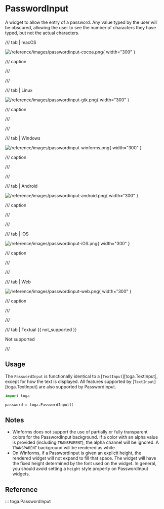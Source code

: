 # PasswordInput

A widget to allow the entry of a password. Any value typed by the user
will be obscured, allowing the user to see the number of characters they
have typed, but not the actual characters.

/// tab | macOS

![/reference/images/passwordinput-cocoa.png](/reference/images/passwordinput-cocoa.png){ width="300" }

/// caption

///

<!-- TODO: Update alt text -->

///

/// tab | Linux

![/reference/images/passwordinput-gtk.png](/reference/images/passwordinput-gtk.png){ width="300" }

/// caption

///

<!-- TODO: Update alt text -->

///

/// tab | Windows

![/reference/images/passwordinput-winforms.png](/reference/images/passwordinput-winforms.png){ width="300" }

/// caption

///

<!-- TODO: Update alt text -->

///

/// tab | Android

![/reference/images/passwordinput-android.png](/reference/images/passwordinput-android.png){ width="300" }

/// caption

///

<!-- TODO: Update alt text -->

///

/// tab | iOS

![/reference/images/passwordinput-iOS.png](/reference/images/passwordinput-iOS.png){ width="300" }

/// caption

///

<!-- TODO: Update alt text -->

///

/// tab | Web

![/reference/images/passwordinput-web.png](/reference/images/passwordinput-web.png){ width="300" }

/// caption

///

<!-- TODO: Update alt text -->

///

/// tab | Textual {{ not_supported }}

Not supported

///

## Usage

The `PasswordInput` is functionally identical to a
[`TextInput`][toga.TextInput], except for how the
text is displayed. All features supported by
[`TextInput`][toga.TextInput] are also supported by
PasswordInput.

```python
import toga

password = toga.PasswordInput()
```

## Notes

- Winforms does not support the use of partially or fully transparent
  colors for the PasswordInput background. If a color with an alpha
  value is provided (including `TRANSPARENT`), the alpha channel will be
  ignored. A `TRANSPARENT` background will be rendered as white.
- On Winforms, if a PasswordInput is given an explicit height, the
  rendered widget will not expand to fill that space. The widget will
  have the fixed height determined by the font used on the widget. In
  general, you should avoid setting a `height` style property on
  PasswordInput widgets.

## Reference

::: toga.PasswordInput
